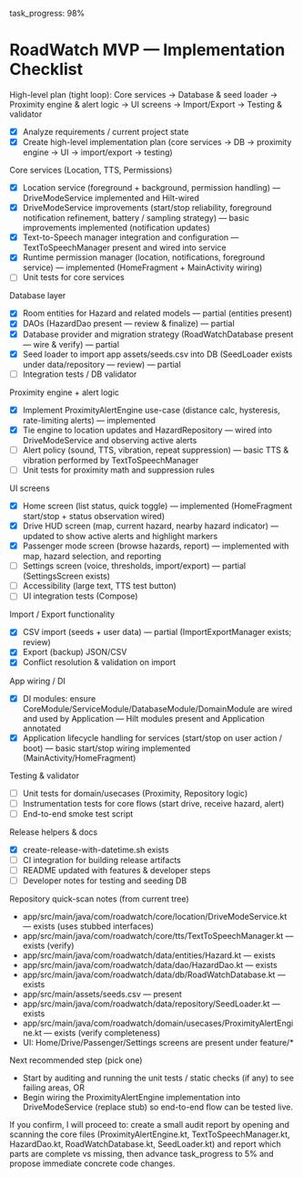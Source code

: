 task_progress: 98%

# RoadWatch MVP — Implementation Checklist

High-level plan (tight loop): Core services → Database & seed loader → Proximity engine & alert logic → UI screens → Import/Export → Testing & validator

- [x] Analyze requirements / current project state
- [x] Create high-level implementation plan (core services → DB → proximity engine → UI → import/export → testing)

Core services (Location, TTS, Permissions)

- [x] Location service (foreground + background, permission handling) — DriveModeService implemented and Hilt-wired
- [x] DriveModeService improvements (start/stop reliability, foreground notification refinement, battery / sampling strategy) — basic improvements implemented (notification updates)
- [x] Text-to-Speech manager integration and configuration — TextToSpeechManager present and wired into service
- [x] Runtime permission manager (location, notifications, foreground service) — implemented (HomeFragment + MainActivity wiring)
- [ ] Unit tests for core services

Database layer

- [x] Room entities for Hazard and related models — partial (entities present)
- [x] DAOs (HazardDao present — review & finalize) — partial
- [x] Database provider and migration strategy (RoadWatchDatabase present — wire & verify) — partial
- [x] Seed loader to import app assets/seeds.csv into DB (SeedLoader exists under data/repository — review) — partial
- [ ] Integration tests / DB validator

Proximity engine + alert logic

- [x] Implement ProximityAlertEngine use-case (distance calc, hysteresis, rate-limiting alerts) — implemented
- [x] Tie engine to location updates and HazardRepository — wired into DriveModeService and observing active alerts
- [ ] Alert policy (sound, TTS, vibration, repeat suppression) — basic TTS & vibration performed by TextToSpeechManager
- [ ] Unit tests for proximity math and suppression rules

UI screens

- [x] Home screen (list status, quick toggle) — implemented (HomeFragment start/stop + status observation wired)
- [x] Drive HUD screen (map, current hazard, nearby hazard indicator) — updated to show active alerts and highlight markers
- [x] Passenger mode screen (browse hazards, report) — implemented with map, hazard selection, and reporting
- [ ] Settings screen (voice, thresholds, import/export) — partial (SettingsScreen exists)
- [ ] Accessibility (large text, TTS test button)
- [ ] UI integration tests (Compose)

Import / Export functionality

- [x] CSV import (seeds + user data) — partial (ImportExportManager exists; review)
- [x] Export (backup) JSON/CSV
- [x] Conflict resolution & validation on import

App wiring / DI

- [x] DI modules: ensure CoreModule/ServiceModule/DatabaseModule/DomainModule are wired and used by Application — Hilt modules present and Application annotated
- [x] Application lifecycle handling for services (start/stop on user action / boot) — basic start/stop wiring implemented (MainActivity/HomeFragment)

Testing & validator

- [ ] Unit tests for domain/usecases (Proximity, Repository logic)
- [ ] Instrumentation tests for core flows (start drive, receive hazard, alert)
- [ ] End-to-end smoke test script

Release helpers & docs

- [x] create-release-with-datetime.sh exists
- [ ] CI integration for building release artifacts
- [ ] README updated with features & developer steps
- [ ] Developer notes for testing and seeding DB

Repository quick-scan notes (from current tree)

- app/src/main/java/com/roadwatch/core/location/DriveModeService.kt — exists (uses stubbed interfaces)
- app/src/main/java/com/roadwatch/core/tts/TextToSpeechManager.kt — exists (verify)
- app/src/main/java/com/roadwatch/data/entities/Hazard.kt — exists
- app/src/main/java/com/roadwatch/data/dao/HazardDao.kt — exists
- app/src/main/java/com/roadwatch/data/db/RoadWatchDatabase.kt — exists
- app/src/main/assets/seeds.csv — present
- app/src/main/java/com/roadwatch/data/repository/SeedLoader.kt — exists
- app/src/main/java/com/roadwatch/domain/usecases/ProximityAlertEngine.kt — exists (verify completeness)
- UI: Home/Drive/Passenger/Settings screens are present under feature/\*

Next recommended step (pick one)

- Start by auditing and running the unit tests / static checks (if any) to see failing areas, OR
- Begin wiring the ProximityAlertEngine implementation into DriveModeService (replace stub) so end-to-end flow can be tested live.

If you confirm, I will proceed to: create a small audit report by opening and scanning the core files (ProximityAlertEngine.kt, TextToSpeechManager.kt, HazardDao.kt, RoadWatchDatabase.kt, SeedLoader.kt) and report which parts are complete vs missing, then advance task_progress to 5% and propose immediate concrete code changes.
